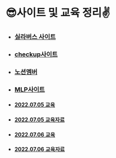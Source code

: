 # 😎사이트 및 교육 정리✌

- ### [실라버스 사이트](https://syllaverse.com/courses/4)

- ### [checkup사이트](https://www.notion.so/Checkup-acef1ae0213341e9a3f69a98e00682ee?v=ec440113653f45f59071038e079263df)

- ### [노션멤버](https://www.notion.so/9c59a547dc474d22929b98cce471232f?v=9f5e3e7bd5c84bfc8bebacb689d6d261)

- ### [MLP사이트](https://lc.multicampus.com/k-digital/#/connect/LCB20220119100084942)

- #### [2022.07.05 교육](./2022.07.05_교육.md)

- #### [2022.07.05 교육자료](./마크다운자료.pdf)

- #### [2022.07.06 교육](./2022.07.06_교육)

- #### [2022.07.06 교육자료](./GitHub_기초.pdf)
